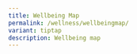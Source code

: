 ```yaml
---
title: Wellbeing Map
permalink: /wellness/wellbeingmap/
variant: tiptap
description: Wellbeing map
---
```

